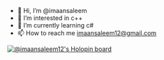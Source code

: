 - 👋 Hi, I’m @imaansaleem
- 👀 I’m interested in c++
- 🌱 I’m currently learning c#
- 📫 How to reach me imaansaleem12@gmail.com

[![@imaansaleem12's Holopin board](https://holopin.me/imaansaleem12)](https://holopin.io/@imaansaleem12)

